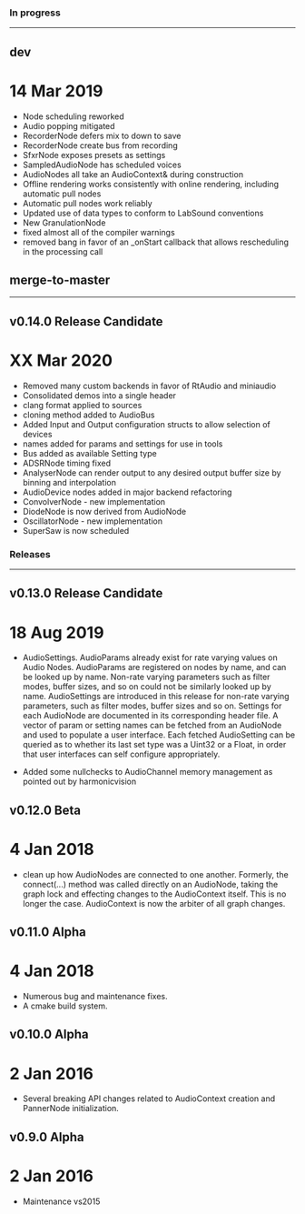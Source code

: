 
### In progress
----------------

## dev
# 14 Mar 2019

- Node scheduling reworked
- Audio popping mitigated
- RecorderNode defers mix to down to save
- RecorderNode create bus from recording
- SfxrNode exposes presets as settings
- SampledAudioNode has scheduled voices
- AudioNodes all take an AudioContext& during construction
- Offline rendering works consistently with online rendering, including automatic pull nodes
- Automatic pull nodes work reliably
- Updated use of data types to conform to LabSound conventions
- New GranulationNode
- fixed almost all of the compiler warnings
- removed bang in favor of an _onStart callback that allows rescheduling in the processing call

## merge-to-master
------------------

## v0.14.0 Release Candidate
# XX Mar 2020

- Removed many custom backends in favor of RtAudio and miniaudio
- Consolidated demos into a single header
- clang format applied to sources
- cloning method added to AudioBus
- Added Input and Output configuration structs to allow selection of devices
- names added for params and settings for use in tools
- Bus added as available Setting type
- ADSRNode timing fixed
- AnalyserNode can render output to any desired output buffer size by binning and interpolation
- AudioDevice nodes added in major backend refactoring
- ConvolverNode - new implementation
- DiodeNode is now derived from AudioNode
- OscillatorNode - new implementation
- SuperSaw is now scheduled

### Releases
------------

## v0.13.0 Release Candidate
# 18 Aug 2019

- AudioSettings. AudioParams already exist for rate varying values on Audio Nodes. AudioParams are registered on nodes by name, and can be looked up by name. Non-rate varying parameters such as filter modes, buffer sizes, and so on could not be similarly looked up by name. AudioSettings are introduced in this release for non-rate varying parameters, such as filter modes, buffer sizes and so on. Settings for each AudioNode are documented in its corresponding header file. A vector of param or setting names can be fetched from an AudioNode and used to populate a user interface. Each fetched AudioSetting can be queried as to whether its last set type was a Uint32 or a Float, in order that user interfaces can self configure appropriately.

- Added some nullchecks to AudioChannel memory management as pointed out by harmonicvision

## v0.12.0 Beta
# 4 Jan 2018

- clean up how AudioNodes are connected to one another. Formerly, the connect(...) method was called directly on an AudioNode, taking the graph lock and effecting changes to the AudioContext itself. This is no longer the case. AudioContext is now the arbiter of all graph changes.

## v0.11.0 Alpha
# 4 Jan 2018

- Numerous bug and maintenance fixes. 
- A cmake build system.

## v0.10.0 Alpha
# 2 Jan 2016

- Several breaking API changes related to AudioContext creation and PannerNode initialization.

## v0.9.0 Alpha
# 2 Jan 2016

- Maintenance vs2015
